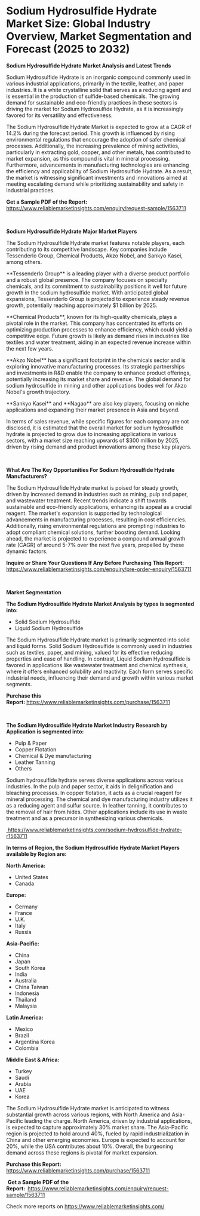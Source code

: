 <p><h1>Sodium Hydrosulfide Hydrate Market Size: Global Industry Overview, Market Segmentation and Forecast (2025 to 2032)</h1></p><p><strong>Sodium Hydrosulfide Hydrate Market Analysis and Latest Trends</strong></p>
<p><p>Sodium Hydrosulfide Hydrate is an inorganic compound commonly used in various industrial applications, primarily in the textile, leather, and paper industries. It is a white crystalline solid that serves as a reducing agent and is essential in the production of sulfide-based chemicals. The growing demand for sustainable and eco-friendly practices in these sectors is driving the market for Sodium Hydrosulfide Hydrate, as it is increasingly favored for its versatility and effectiveness.</p><p>The Sodium Hydrosulfide Hydrate Market is expected to grow at a CAGR of 14.2% during the forecast period. This growth is influenced by rising environmental regulations that encourage the adoption of safer chemical processes. Additionally, the increasing prevalence of mining activities, particularly in extracting gold, copper, and other metals, has contributed to market expansion, as this compound is vital in mineral processing. Furthermore, advancements in manufacturing technologies are enhancing the efficiency and applicability of Sodium Hydrosulfide Hydrate. As a result, the market is witnessing significant investments and innovations aimed at meeting escalating demand while prioritizing sustainability and safety in industrial practices.</p></p>
<p><strong>Get a Sample PDF of the Report:&nbsp;</strong> <a href="https://www.reliablemarketinsights.com/enquiry/request-sample/1563711?utm_campaign=3065&utm_medium=2&utm_source=Github&utm_content=ia&utm_term=02042025&utm_id=sodium-hydrosulfide-hydrate">https://www.reliablemarketinsights.com/enquiry/request-sample/1563711</a></p>
<p>&nbsp;</p>
<p><strong>Sodium Hydrosulfide Hydrate Major Market Players</strong></p>
<p><p>The Sodium Hydrosulfide Hydrate market features notable players, each contributing to its competitive landscape. Key companies include Tessenderlo Group, Chemical Products, Akzo Nobel, and Sankyo Kasei, among others. </p><p>**Tessenderlo Group** is a leading player with a diverse product portfolio and a robust global presence. The company focuses on specialty chemicals, and its commitment to sustainability positions it well for future growth in the sodium hydrosulfide market. With anticipated global expansions, Tessenderlo Group is projected to experience steady revenue growth, potentially reaching approximately $1 billion by 2025.</p><p>**Chemical Products**, known for its high-quality chemicals, plays a pivotal role in the market. This company has concentrated its efforts on optimizing production processes to enhance efficiency, which could yield a competitive edge. Future growth is likely as demand rises in industries like textiles and water treatment, aiding in an expected revenue increase within the next few years.</p><p>**Akzo Nobel** has a significant footprint in the chemicals sector and is exploring innovative manufacturing processes. Its strategic partnerships and investments in R&D enable the company to enhance product offerings, potentially increasing its market share and revenue. The global demand for sodium hydrosulfide in mining and other applications bodes well for Akzo Nobel's growth trajectory.</p><p>**Sankyo Kasei** and **Nagao** are also key players, focusing on niche applications and expanding their market presence in Asia and beyond. </p><p>In terms of sales revenue, while specific figures for each company are not disclosed, it is estimated that the overall market for sodium hydrosulfide hydrate is projected to grow due to increasing applications in various sectors, with a market size reaching upwards of $300 million by 2025, driven by rising demand and product innovations among these key players.</p></p>
<p>&nbsp;</p>
<p><strong>What Are The Key Opportunities For Sodium Hydrosulfide Hydrate Manufacturers?</strong></p>
<p><p>The Sodium Hydrosulfide Hydrate market is poised for steady growth, driven by increased demand in industries such as mining, pulp and paper, and wastewater treatment. Recent trends indicate a shift towards sustainable and eco-friendly applications, enhancing its appeal as a crucial reagent. The market's expansion is supported by technological advancements in manufacturing processes, resulting in cost efficiencies. Additionally, rising environmental regulations are prompting industries to adopt compliant chemical solutions, further boosting demand. Looking ahead, the market is projected to experience a compound annual growth rate (CAGR) of around 5-7% over the next five years, propelled by these dynamic factors.</p></p>
<p><strong>Inquire or Share Your Questions If Any Before Purchasing This Report:</strong> <a href="https://www.reliablemarketinsights.com/enquiry/pre-order-enquiry/1563711?utm_campaign=3065&utm_medium=2&utm_source=Github&utm_content=ia&utm_term=02042025&utm_id=sodium-hydrosulfide-hydrate">https://www.reliablemarketinsights.com/enquiry/pre-order-enquiry/1563711</a></p>
<p>&nbsp;</p>
<p><strong>Market Segmentation</strong></p>
<p><strong>The Sodium Hydrosulfide Hydrate Market Analysis by types is segmented into:</strong></p>
<p><ul><li>Solid Sodium Hydrosulfide</li><li>Liquid Sodium Hydrosulfide</li></ul></p>
<p><p>The Sodium Hydrosulfide Hydrate market is primarily segmented into solid and liquid forms. Solid Sodium Hydrosulfide is commonly used in industries such as textiles, paper, and mining, valued for its effective reducing properties and ease of handling. In contrast, Liquid Sodium Hydrosulfide is favored in applications like wastewater treatment and chemical synthesis, where it offers enhanced solubility and reactivity. Each form serves specific industrial needs, influencing their demand and growth within various market segments.</p></p>
<p><strong>Purchase this Report:&nbsp;</strong><a href="https://www.reliablemarketinsights.com/purchase/1563711?utm_campaign=3065&utm_medium=2&utm_source=Github&utm_content=ia&utm_term=02042025&utm_id=sodium-hydrosulfide-hydrate">https://www.reliablemarketinsights.com/purchase/1563711</a></p>
<p>&nbsp;</p>
<p><strong>The Sodium Hydrosulfide Hydrate Market Industry Research by Application is segmented into:</strong></p>
<p><ul><li>Pulp & Paper</li><li>Copper Flotation</li><li>Chemical & Dye manufacturing</li><li>Leather Tanning</li><li>Others</li></ul></p>
<p><p>Sodium hydrosulfide hydrate serves diverse applications across various industries. In the pulp and paper sector, it aids in delignification and bleaching processes. In copper flotation, it acts as a crucial reagent for mineral processing. The chemical and dye manufacturing industry utilizes it as a reducing agent and sulfur source. In leather tanning, it contributes to the removal of hair from hides. Other applications include its use in waste treatment and as a precursor in synthesizing various chemicals.</p></p>
<p><a href="https://www.reliablemarketinsights.com/sodium-hydrosulfide-hydrate-r1563711?utm_campaign=3065&utm_medium=2&utm_source=Github&utm_content=ia&utm_term=02042025&utm_id=sodium-hydrosulfide-hydrate">&nbsp;https://www.reliablemarketinsights.com/sodium-hydrosulfide-hydrate-r1563711</a></p>
<p><strong>In terms of Region, the Sodium Hydrosulfide Hydrate Market Players available by Region are:</strong></p>
<p>
    <p> <strong> North America: </strong>
        <ul>
            <li>United States</li>
            <li>Canada</li>
        </ul>
        </p> 
    <p> <strong> Europe: </strong>
        <ul>
            <li>Germany</li>
            <li>France</li>
            <li>U.K.</li>
            <li>Italy</li>
            <li>Russia</li>
        </ul>
        </p> 
    <p> <strong> Asia-Pacific: </strong>
        <ul>
            <li>China</li>
            <li>Japan</li>
            <li>South Korea</li>
            <li>India</li>
            <li>Australia</li>
            <li>China Taiwan</li>
            <li>Indonesia</li>
            <li>Thailand</li>
            <li>Malaysia</li>
        </ul>
        </p> 
    <p> <strong> Latin America: </strong>
        <ul>
            <li>Mexico</li>
            <li>Brazil</li>
            <li>Argentina Korea</li>
            <li>Colombia</li>
        </ul>
        </p> 
    <p> <strong> Middle East & Africa: </strong>
        <ul>
            <li>Turkey</li>
            <li>Saudi</li>
            <li>Arabia</li>
            <li>UAE</li>
            <li>Korea</li>
        </ul>
    </p>
    </p>
<p><p>The Sodium Hydrosulfide Hydrate market is anticipated to witness substantial growth across various regions, with North America and Asia-Pacific leading the charge. North America, driven by industrial applications, is expected to capture approximately 30% market share. The Asia-Pacific region is projected to hold around 40%, fueled by rapid industrialization in China and other emerging economies. Europe is expected to account for 20%, while the USA contributes about 10%. Overall, the burgeoning demand across these regions is pivotal for market expansion.</p></p>
<p><strong>Purchase this Report: </strong><a href="https://www.reliablemarketinsights.com/purchase/1563711?utm_campaign=3065&utm_medium=2&utm_source=Github&utm_content=ia&utm_term=02042025&utm_id=sodium-hydrosulfide-hydrate">https://www.reliablemarketinsights.com/purchase/1563711</a></p>
<p>&nbsp;<strong>Get a Sample PDF of the Report:&nbsp;&nbsp;</strong><a href="https://www.reliablemarketinsights.com/enquiry/request-sample/1563711?utm_campaign=3065&utm_medium=2&utm_source=Github&utm_content=ia&utm_term=02042025&utm_id=sodium-hydrosulfide-hydrate">https://www.reliablemarketinsights.com/enquiry/request-sample/1563711</a></p>
<p><strong></strong></p>
<p>Check more reports on <a href="https://www.reliablemarketinsights.com/?utm_campaign=3065&utm_medium=2&utm_source=Github&utm_content=ia&utm_term=02042025&utm_id=sodium-hydrosulfide-hydrate">https://www.reliablemarketinsights.com/</a></p>